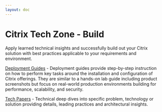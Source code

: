```yaml
---
layout: doc
---
```

# Citrix Tech Zone - Build

Apply learned technical insights and successfully build out your Citrix solution with best practices applicable to your requirements and environment.

[Deployment Guides](/en-us/tech-zone/build/deployment-guides.html) - Deployment guides provide step-by-step instruction on how to perform key tasks around the installation and configuration of Citrix offerings. They are similar to a hands-on lab guide including product screenshots but focus on real-world production environments building for performance, scalability, and security.

[Tech Papers](/en-us/tech-zone/build/tech-papers.html) - Technical deep dives into specific problem, technology or solution providing details, leading practices and architectural insights.
